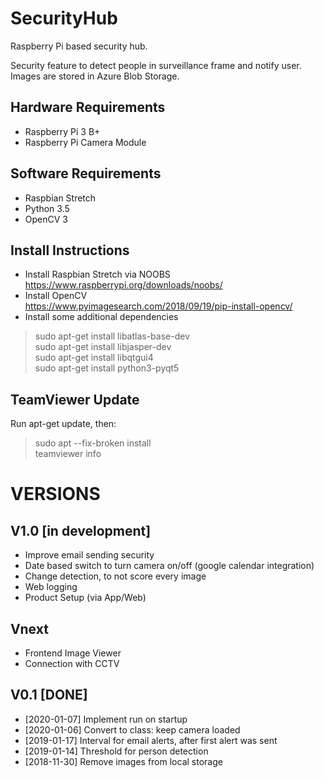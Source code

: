# SecurityHub
Raspberry Pi based security hub.

Security feature to detect people in surveillance frame and notify user. Images are stored in Azure Blob Storage. 

## Hardware Requirements
- Raspberry Pi 3 B+
- Raspberry Pi Camera Module

## Software Requirements
- Raspbian Stretch
- Python 3.5
- OpenCV 3

## Install Instructions
- Install Raspbian Stretch via NOOBS  
https://www.raspberrypi.org/downloads/noobs/  
- Install OpenCV   
https://www.pyimagesearch.com/2018/09/19/pip-install-opencv/  
- Install some additional dependencies  
> sudo apt-get install libatlas-base-dev  
> sudo apt-get install libjasper-dev  
> sudo apt-get install libqtgui4  
> sudo apt-get install python3-pyqt5  

## TeamViewer Update
Run apt-get update, then:
> sudo apt --fix-broken install  
> teamviewer info

# VERSIONS
## V1.0 [in development]
- Improve email sending security
- Date based switch to turn camera on/off (google calendar integration)
- Change detection, to not score every image
- Web logging
- Product Setup (via App/Web)

## Vnext
- Frontend Image Viewer
- Connection with CCTV

## V0.1 [DONE]
- [2020-01-07] Implement run on startup
- [2020-01-06] Convert to class: keep camera loaded
- [2019-01-17] Interval for email alerts, after first alert was sent
- [2019-01-14] Threshold for person detection
- [2018-11-30] Remove images from local storage
